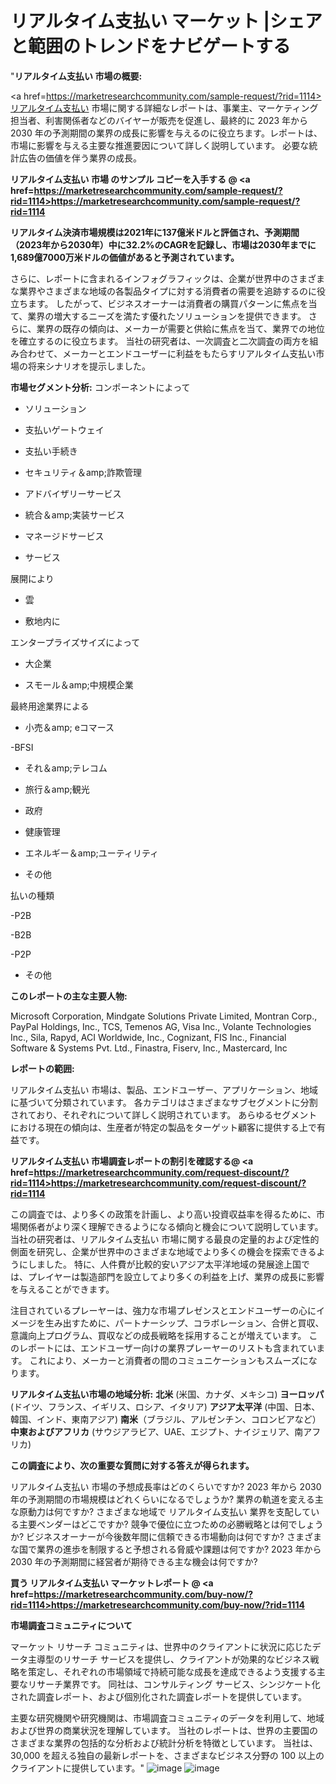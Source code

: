 #  リアルタイム支払い マーケット |シェアと範囲のトレンドをナビゲートする
"<strong>リアルタイム支払い 市場の概要:</strong>

<a href=https://marketresearchcommunity.com/sample-request/?rid=1114>リアルタイム支払い</a> 市場に関する詳細なレポートは、事業主、マーケティング担当者、利害関係者などのバイヤーが販売を促進し、最終的に 2023 年から 2030 年の予測期間の業界の成長に影響を与えるのに役立ちます。レポートは、市場に影響を与える主要な推進要因について詳しく説明しています。 必要な統計広告の価値を伴う業界の成長。

<strong>リアルタイム支払い 市場 のサンプル コピーを入手する @ <a href=https://marketresearchcommunity.com/sample-request/?rid=1114>https://marketresearchcommunity.com/sample-request/?rid=1114</a></strong>

<strong>リアルタイム決済市場規模は2021年に137億米ドルと評価され、予測期間（2023年から2030年）中に32.2%のCAGRを記録し、市場は2030年までに1,689億7000万米ドルの価値があると予測されています。</strong>

さらに、レポートに含まれるインフォグラフィックは、企業が世界中のさまざまな業界やさまざまな地域の各製品タイプに対する消費者の需要を追跡するのに役立ちます。 したがって、ビジネスオーナーは消費者の購買パターンに焦点を当て、業界の増大するニーズを満たす優れたソリューションを提供できます。 さらに、業界の既存の傾向は、メーカーが需要と供給に焦点を当て、業界での地位を確立するのに役立ちます。 当社の研究者は、一次調査と二次調査の両方を組み合わせて、メーカーとエンドユーザーに利益をもたらすリアルタイム支払い市場の将来シナリオを提示しました。

<strong>市場セグメント分析:</strong>
コンポーネントによって



- ソリューション

- 支払いゲートウェイ

- 支払い手続き

- セキュリティ＆amp;詐欺管理

- アドバイザリーサービス

- 統合＆amp;実装サービス

- マネージドサービス

- サービス



展開により



- 雲

- 敷地内に



エンタープライズサイズによって



- 大企業

- スモール＆amp;中規模企業



最終用途業界による



- 小売＆amp; eコマース

-BFSI

- それ＆amp;テレコム

- 旅行＆amp;観光

- 政府

- 健康管理

- エネルギー＆amp;ユーティリティ

- その他



払いの種類



-P2B

-B2B

-P2P

- その他

<strong>このレポートの主な主要人物:</strong>

Microsoft Corporation, Mindgate Solutions Private Limited, Montran Corp., PayPal Holdings, Inc., TCS, Temenos AG, Visa Inc., Volante Technologies Inc., Sila, Rapyd, ACI Worldwide, Inc., Cognizant, FIS Inc., Financial Software &amp; Systems Pvt. Ltd., Finastra, Fiserv, Inc., Mastercard, Inc



<strong>レポートの範囲:</strong>

リアルタイム支払い 市場は、製品、エンドユーザー、アプリケーション、地域に基づいて分類されています。 各カテゴリはさまざまなサブセグメントに分割されており、それぞれについて詳しく説明されています。 あらゆるセグメントにおける現在の傾向は、生産者が特定の製品をターゲット顧客に提供する上で有益です。

<strong>リアルタイム支払い 市場調査レポートの割引を確認する@ <a href=https://marketresearchcommunity.com/request-discount/?rid=1114>https://marketresearchcommunity.com/request-discount/?rid=1114</a></strong>

この調査では、より多くの政策を計画し、より高い投資収益率を得るために、市場関係者がより深く理解できるようになる傾向と機会について説明しています。 当社の研究者は、リアルタイム支払い 市場に関する最良の定量的および定性的側面を研究し、企業が世界中のさまざまな地域でより多くの機会を探索できるようにしました。 特に、人件費が比較的安いアジア太平洋地域の発展途上国では、プレイヤーは製造部門を設立してより多くの利益を上げ、業界の成長に影響を与えることができます。

注目されているプレーヤーは、強力な市場プレゼンスとエンドユーザーの心にイメージを生み出すために、パートナーシップ、コラボレーション、合併と買収、意識向上プログラム、買収などの成長戦略を採用することが増えています。 このレポートには、エンドユーザー向けの業界プレーヤーのリストも含まれています。 これにより、メーカーと消費者の間のコミュニケーションもスムーズになります。

<strong>リアルタイム支払い市場の地域分析:</strong>
<strong>北米</strong> (米国、カナダ、メキシコ)
<strong>ヨーロッパ</strong> (ドイツ、フランス、イギリス、ロシア、イタリア)
<strong>アジア太平洋</strong> (中国、日本、韓国、インド、東南アジア)
<strong>南米</strong>（ブラジル、アルゼンチン、コロンビアなど）
<strong>中東およびアフリカ</strong> (サウジアラビア、UAE、エジプト、ナイジェリア、南アフリカ)

<strong>この調査により、次の重要な質問に対する答えが得られます。</strong>

リアルタイム支払い 市場の予想成長率はどのくらいですか? 2023 年から 2030 年の予測期間の市場規模はどれくらいになるでしょうか?
業界の軌道を変える主な原動力は何ですか?
さまざまな地域で リアルタイム支払い 業界を支配している主要ベンダーはどこですか? 競争で優位に立つための必勝戦略とは何でしょうか?
ビジネスオーナーが今後数年間に信頼できる市場動向は何ですか?
さまざまな国で業界の進歩を制限すると予想される脅威や課題は何ですか?
2023 年から 2030 年の予測期間に経営者が期待できる主な機会は何ですか?

<strong>買う リアルタイム支払い マーケットレポート @ <a href=https://marketresearchcommunity.com/buy-now/?rid=1114>https://marketresearchcommunity.com/buy-now/?rid=1114</a></strong>

<strong>市場調査コミュニティについて</strong>

マーケット リサーチ コミュニティは、世界中のクライアントに状況に応じたデータ主導型のリサーチ サービスを提供し、クライアントが効果的なビジネス戦略を策定し、それぞれの市場領域で持続可能な成長を達成できるよう支援する主要なリサーチ業界です。 同社は、コンサルティング サービス、シンジケート化された調査レポート、および個別化された調査レポートを提供しています。

主要な研究機関や研究機関は、市場調査コミュニティのデータを利用して、地域および世界の商業状況を理解しています。 当社のレポートは、世界の主要国のさまざまな業界の包括的な分析および統計分析を特徴としています。 当社は、30,000 を超える独自の最新レポートを、さまざまなビジネス分野の 100 以上のクライアントに提供しています。"
![image](https://github.com/Gargi1522/MRC/assets/158283091/f7568ef1-ee2d-49ca-a15a-66e4b433d842)
![image](https://github.com/Gargi1522/MRC/assets/158283091/bed092f6-c850-408f-ba8b-08a9ee8d221f)
